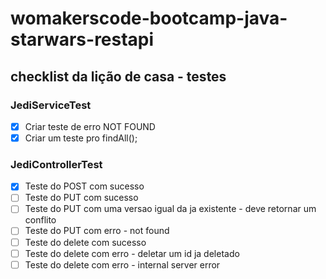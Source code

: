 # womakerscode-bootcamp-java-starwars-restapi

## checklist da lição de casa - testes

### JediServiceTest

- [x] Criar teste de erro NOT FOUND
- [x] Criar um teste pro findAll();
  
### JediControllerTest
- [x] Teste do POST com sucesso
- [ ] Teste do PUT com sucesso
- [ ] Teste do PUT com uma versao igual da ja existente - deve retornar um conflito
- [ ] Teste do PUT com erro - not found
- [ ] Teste do delete com sucesso
- [ ] Teste do delete com erro - deletar um id ja deletado
- [ ] Teste do delete com erro - internal server error
